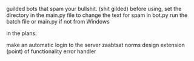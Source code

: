 guilded bots that spam your bullshit. (shit gilded) before using, set the directory in the main.py file to change the text for spam in bot.py run the batch file or main.py if not from Windows

in the plans:

 make an automatic login to the server
 zaabtsat norms design
 extension (point) of functionality
 error handler
